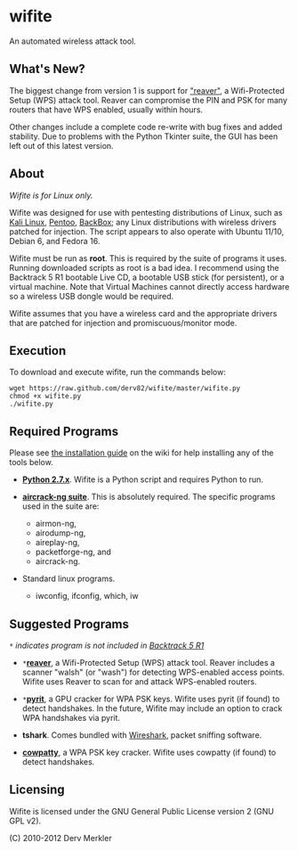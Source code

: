 wifite
======

An automated wireless attack tool.


What's New?
-----------

The biggest change from version 1 is support for ["reaver"](http://reaver-wps.googlecode.com/), a Wifi-Protected Setup (WPS) attack tool.  Reaver can compromise the PIN and PSK for many routers that have WPS enabled, usually within hours.

Other changes include a complete code re-write with bug fixes and added stability.  Due to problems with the Python Tkinter suite, the GUI has been left out of this latest version.


About
-----

_Wifite is for Linux only._

Wifite was designed for use with pentesting distributions of Linux, such as [Kali Linux](http://www.kali.org/), [Pentoo](http://www.pentoo.ch/), [BackBox](http://www.backbox.org); any Linux distributions with wireless drivers patched for injection. The script appears to also operate with Ubuntu 11/10, Debian 6, and Fedora 16.

Wifite must be run as __root__. This is required by the suite of programs it uses. Running downloaded scripts as root is a bad idea. I recommend using the Backtrack 5 R1 bootable Live CD, a bootable USB stick (for persistent), or a virtual machine. Note that Virtual Machines cannot directly access hardware so a wireless USB dongle would be required.

Wifite assumes that you have a wireless card and the appropriate drivers that are patched for injection and promiscuous/monitor mode.


Execution
---------

To download and execute wifite, run the commands below:

`wget https://raw.github.com/derv82/wifite/master/wifite.py`  
`chmod +x wifite.py`  
`./wifite.py`  


Required Programs
-----------------

Please see [the installation guide](https://github.com/derv82/wifite/wiki/Installation) on the wiki for help installing any of the tools below.

* [__Python 2.7.x__](http://python.org/getit/). Wifite is a Python script and requires Python to run.

* [__aircrack-ng suite__](http://aircrack-ng.org/).
  This is absolutely required.  The specific programs used in the suite are: 
    * airmon-ng, 
    * airodump-ng, 
    * aireplay-ng, 
    * packetforge-ng, and
    * aircrack-ng.

* Standard linux programs.
  * iwconfig, ifconfig, which, iw

Suggested Programs
------------------

_`*` indicates program is not included in [Backtrack 5 R1](http://www.backtrack-linux.org/)_

* `*`[__reaver__](http://code.google.com/p/reaver-wps/), a Wifi-Protected Setup (WPS) attack tool.  Reaver includes a scanner "walsh" (or "wash") for detecting WPS-enabled access points. Wifite uses Reaver to scan for and attack WPS-enabled routers.

* `*`[__pyrit__](http://code.google.com/p/pyrit/), a GPU cracker for WPA PSK keys. Wifite uses pyrit (if found) to detect handshakes. In the future, Wifite may include an option to crack WPA handshakes via pyrit.

* __tshark__. Comes bundled with [Wireshark](http://www.wireshark.org/), packet sniffing software.

* [__cowpatty__](http://www.willhackforsushi.com/Cowpatty.html), a WPA PSK key cracker. Wifite uses cowpatty (if found) to detect handshakes.


Licensing
---------

Wifite is licensed under the GNU General Public License version 2 (GNU GPL v2).

(C) 2010-2012 Derv Merkler

